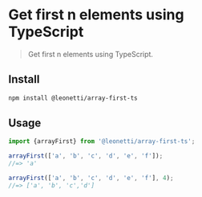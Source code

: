 # Get first n elements using TypeScript 

> Get first n elements using TypeScript. 

## Install

```sh
npm install @leonetti/array-first-ts
```

## Usage

```js
import {arrayFirst} from '@leonetti/array-first-ts';

arrayFirst(['a', 'b', 'c', 'd', 'e', 'f']);
//=> 'a'

arrayFirst(['a', 'b', 'c', 'd', 'e', 'f'], 4);
//=> ['a', 'b', 'c','d']

```
